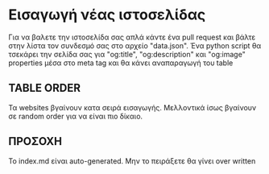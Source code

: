 # Εισαγωγή νέας ιστοσελίδας

Για να βαλετε την ιστοσελίδα σας απλά κάντε ένα pull request και βάλτε στην λίστα τον συνδεσμό σας στο αρχείο "data.json".
Ένα python script θα τσεκάρει την σελίδα σας για "og:title", "og:description" και "og:image" properties μέσα στο meta tag και θα κάνει αναπαραγωγή του table

## TABLE ORDER

Τα websites βγαίνουν κατα σειρά εισαγωγής. Μελλοντικά ίσως βγαίνουν σε random order για να είναι πιο δίκαιο.

## ΠΡΟΣΟΧΗ

Το index.md είναι auto-generated. Μην το πειράξετε θα γίνει over written
